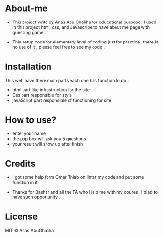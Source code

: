 # About-me
+ This project write by Anas Abu Ghaliha for educational purpose , I used in this project html, css, and Javascripe to have about me page with guessing game .

+ This setup code for elementery level of coding  just for practice , there is no use of it , please feel free to see my code .

# Installation

This web have there main parts each one has  function to do :
+ html part like infrastruction  for the site 
+ Css part responsible for style 
+  javaScript part responsible of functioning for site 

# How to use?
* enter your name 
* the pop box will ask you 5 questions 
* your result will show up after finish 


# Credits 

+ I got some help form Omar Thiab on linter my code and put some function in it 

+ Thanks for Bashar and all  the TA who Help me with my coures , I glad to  have such opportunity . 

# License

MIT © Anas AbuGhaliha